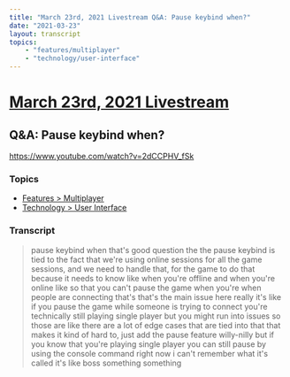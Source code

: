 ```yaml
---
title: "March 23rd, 2021 Livestream Q&A: Pause keybind when?"
date: "2021-03-23"
layout: transcript
topics:
    - "features/multiplayer"
    - "technology/user-interface"
---
```

# [March 23rd, 2021 Livestream](../2021-03-23.md)
## Q&A: Pause keybind when?
https://www.youtube.com/watch?v=2dCCPHV_fSk

### Topics
* [Features > Multiplayer](../topics/features/multiplayer.md)
* [Technology > User Interface](../topics/technology/user-interface.md)

### Transcript

> pause keybind when that's good question the the pause keybind is tied to the fact that we're using online sessions for all the game sessions, and we need to handle that, for the game to do that because it needs to know like when you're offline and when you're online like so that you can't pause the game when you're when people are connecting that's that's the main issue here really it's like if you pause the game while someone is trying to connect you're technically still playing single player but you might run into issues so those are like there are a lot of edge cases that are tied into that that makes it kind of hard to, just add the pause feature willy-nilly but if you know that you're playing single player you can still pause by using the console command right now i can't remember what it's called it's like boss something something

